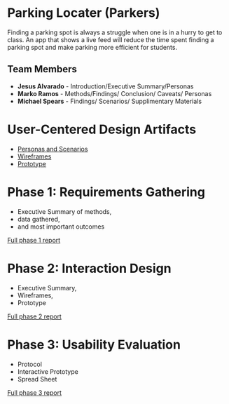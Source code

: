 # Parking Locater (Parkers)

Finding a parking spot is always a struggle when one is in a hurry to get to class. An app that shows a live feed will reduce the time spent finding a parking spot and make parking more efficient for students. 

## Team Members

* **Jesus Alvarado** - Introduction/Executive Summary/Personas
* **Marko Ramos** - Methods/Findings/ Conclusion/ Caveats/ Personas
* **Michael Spears** - Findings/ Scenarios/ Supplimentary Materials

# User-Centered Design Artifacts

* [Personas and Scenarios](personas-scenarios.md)
* [Wireframes](#)
* [Prototype](#)

# Phase 1: Requirements Gathering

* Executive Summary of methods,
* data gathered,
* and most important outcomes

[Full phase 1 report](phase1/)

# Phase 2: Interaction Design

* Executive Summary,
* Wireframes,
* Prototype

[Full phase 2 report](phase2/)

# Phase 3: Usability Evaluation

* Protocol
* Interactive Prototype
* Spread Sheet

[Full phase 3 report](phase3/)
